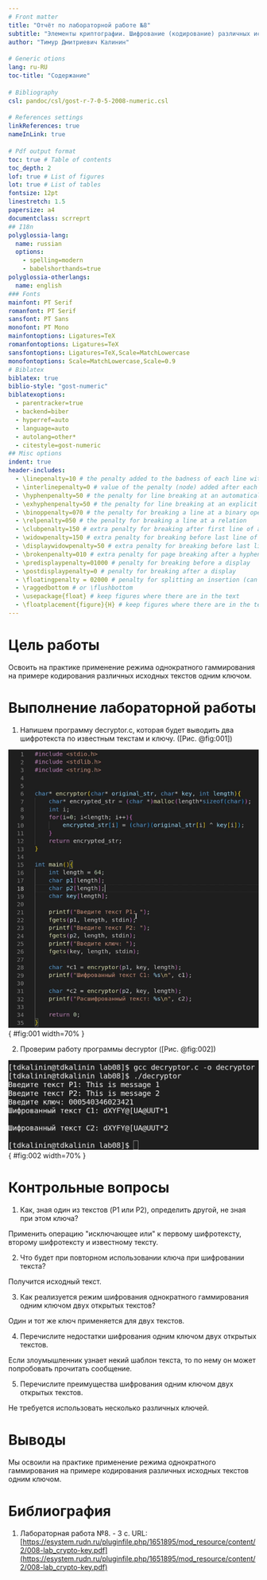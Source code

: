 ```yaml
---
# Front matter
title: "Отчёт по лабораторной работе №8"
subtitle: "Элементы криптографии. Шифрование (кодирование) различных исходных текстов одним ключом"
author: "Тимур Дмитриевич Калинин"

# Generic otions
lang: ru-RU
toc-title: "Содержание"

# Bibliography
csl: pandoc/csl/gost-r-7-0-5-2008-numeric.csl

# References settings
linkReferences: true
nameInLink: true

# Pdf output format
toc: true # Table of contents
toc_depth: 2
lof: true # List of figures
lot: true # List of tables
fontsize: 12pt
linestretch: 1.5
papersize: a4
documentclass: scrreprt
## I18n
polyglossia-lang:
  name: russian
  options:
	- spelling=modern
	- babelshorthands=true
polyglossia-otherlangs:
  name: english
### Fonts
mainfont: PT Serif
romanfont: PT Serif
sansfont: PT Sans
monofont: PT Mono
mainfontoptions: Ligatures=TeX
romanfontoptions: Ligatures=TeX
sansfontoptions: Ligatures=TeX,Scale=MatchLowercase
monofontoptions: Scale=MatchLowercase,Scale=0.9
# Biblatex
biblatex: true
biblio-style: "gost-numeric"
biblatexoptions:
  - parentracker=true
  - backend=biber
  - hyperref=auto
  - language=auto
  - autolang=other*
  - citestyle=gost-numeric
## Misc options
indent: true
header-includes:
  - \linepenalty=10 # the penalty added to the badness of each line within a paragraph (no associated penalty node) Increasing the value makes tex try to have fewer lines in the paragraph.
  - \interlinepenalty=0 # value of the penalty (node) added after each line of a paragraph.
  - \hyphenpenalty=50 # the penalty for line breaking at an automatically inserted hyphen
  - \exhyphenpenalty=50 # the penalty for line breaking at an explicit hyphen
  - \binoppenalty=070 # the penalty for breaking a line at a binary operator
  - \relpenalty=050 # the penalty for breaking a line at a relation
  - \clubpenalty=150 # extra penalty for breaking after first line of a paragraph
  - \widowpenalty=150 # extra penalty for breaking before last line of a paragraph
  - \displaywidowpenalty=50 # extra penalty for breaking before last line before a display math
  - \brokenpenalty=010 # extra penalty for page breaking after a hyphenated line
  - \predisplaypenalty=01000 # penalty for breaking before a display
  - \postdisplaypenalty=0 # penalty for breaking after a display
  - \floatingpenalty = 02000 # penalty for splitting an insertion (can only be split footnote in standard LaTeX)
  - \raggedbottom # or \flushbottom
  - \usepackage{float} # keep figures where there are in the text
  - \floatplacement{figure}{H} # keep figures where there are in the text
---
```


# Цель работы

Освоить на практике применение режима однократного гаммирования на примере кодирования различных исходных текстов одним ключом.

# Выполнение лабораторной работы

1. Напишем программу decryptor.c, которая будет выводить два шифротекста по известным текстам и ключу. ([Рис. @fig:001])

![Код decryptor.c](../img/Image%20032.png){ #fig:001 width=70% }  

2. Проверим работу программы decryptor ([Рис. @fig:002])

![Работа программы decryptor](../img/Image%20033.png){ #fig:002 width=70% } 

# Контрольные вопросы

1. Как, зная один из текстов (P1 или P2), определить другой, не зная при этом ключа?

Применить операцию "исключающее или"  к первому шифротексту, второму шифротексту и известному тексту.

2. Что будет при повторном использовании ключа при шифровании текста?

Получится исходный текст.

3. Как реализуется режим шифрования однократного гаммирования одним ключом двух открытых текстов?

Один и тот же ключ применяется для двух текстов.

4. Перечислите недостатки шифрования одним ключом двух открытых текстов.

Если злоумышленник узнает некий шаблон текста, то по нему он может попробовать прочитать сообщение.

5. Перечислите преимущества шифрования одним ключом двух открытых текстов.

Не требуется использовать несколько различных ключей.

# Выводы

Мы освоили на практике применение режима однократного гаммирования на примере кодирования различных исходных текстов одним ключом.

# Библиография

1. Лабораторная работа №8. - 3 с. URL: [https://esystem.rudn.ru/pluginfile.php/1651895/mod_resource/content/2/008-lab_crypto-key.pdf](https://esystem.rudn.ru/pluginfile.php/1651895/mod_resource/content/2/008-lab_crypto-key.pdf)